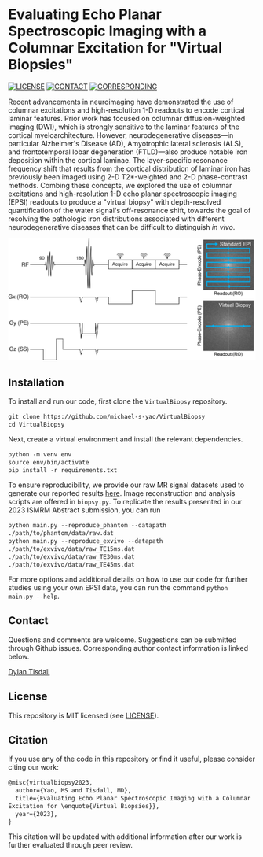 # Evaluating Echo Planar Spectroscopic Imaging with a Columnar Excitation for "Virtual Biopsies"

[![LICENSE](https://img.shields.io/badge/license-MIT-green.svg)](LICENSE.md)
[![CONTACT](https://img.shields.io/badge/contact-michael.yao%40pennmedicine.upenn.edu-blue)](mailto:michael.yao@pennmedicine.upenn.edu)
[![CORRESPONDING](https://img.shields.io/badge/corresponding-mtisdall%40pennmedicine.upenn.edu-blue)](mailto:mtisdall@pennmedicine.upenn.edu)

Recent advancements in neuroimaging have demonstrated the use of columnar excitations and high-resolution 1-D readouts to encode cortical laminar features. Prior work has focused on columnar diffusion-weighted imaging (DWI), which is strongly sensitive to the laminar features of the cortical myeloarchitecture. However, neurodegenerative diseases—in particular Alzheimer's Disease (AD), Amyotrophic lateral sclerosis (ALS), and frontotemporal lobar degeneration (FTLD)—also produce notable iron deposition within the cortical laminae. The layer-specific resonance frequency shift that results from the cortical distribution of laminar iron has previously been imaged using 2-D T2\*-weighted and 2-D phase-contrast methods. Combing these concepts, we explored the use of columnar excitations and high-resolution 1-D echo planar spectroscopic imaging (EPSI) readouts to produce a "virtual biopsy" with depth-resolved quantification of the water signal's off-resonance shift, towards the goal of resolving the pathologic iron distributions associated with different neurodegenerative diseases that can be difficult to distinguish *in vivo*.

![EPSI Pulse Sequence](docs/overview/overview.png)

## Installation

To install and run our code, first clone the `VirtualBiopsy` repository.

```
git clone https://github.com/michael-s-yao/VirtualBiopsy
cd VirtualBiopsy
```

Next, create a virtual environment and install the relevant dependencies.

```
python -m venv env
source env/bin/activate
pip install -r requirements.txt
```

To ensure reproducibility, we provide our raw MR signal datasets used to generate our reported results [here](https://upenn.box.com/s/9bovhh91piikpxpgcfyccrb5nj0sktq0). Image reconstruction and analysis scripts are offered in `biopsy.py`. To replicate the results presented in our 2023 ISMRM Abstract submission, you can run

```
python main.py --reproduce_phantom --datapath ./path/to/phantom/data/raw.dat
python main.py --reproduce_exvivo --datapath ./path/to/exvivo/data/raw_TE15ms.dat ./path/to/exvivo/data/raw_TE30ms.dat ./path/to/exvivo/data/raw_TE45ms.dat
```

For more options and additional details on how to use our code for further studies using your own EPSI data, you can run the command `python main.py --help`.

## Contact

Questions and comments are welcome. Suggestions can be submitted through Github issues. Corresponding author contact information is linked below.

[Dylan Tisdall](mailto:mtisdall@pennmedicine.upenn.edu)

## License

This repository is MIT licensed (see [LICENSE](LICENSE)).

## Citation

If you use any of the code in this repository or find it useful, please consider citing our work:

    @misc{virtualbiopsy2023,
      author={Yao, MS and Tisdall, MD},
      title={Evaluating Echo Planar Spectroscopic Imaging with a Columnar Excitation for \enquote{Virtual Biopsies}},
      year={2023},
    }

This citation will be updated with additional information after our work is further evaluated through peer review.
